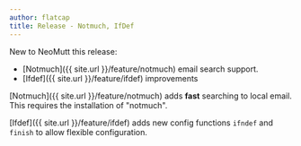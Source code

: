 ```yaml
---
author: flatcap
title: Release - Notmuch, IfDef
---
```


New to NeoMutt this release:

- [Notmuch]({{ site.url }}/feature/notmuch) email search support.
- [Ifdef]({{ site.url }}/feature/ifdef) improvements

[Notmuch]({{ site.url }}/feature/notmuch) adds **fast** searching to local
email. This requires the installation of "notmuch".

[Ifdef]({{ site.url }}/feature/ifdef) adds new config functions `ifndef` and
`finish` to allow flexible configuration.

